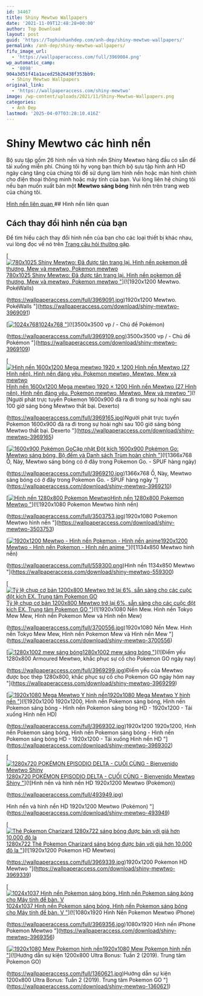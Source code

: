 ```yaml
---
id: 34467
title: Shiny Mewtwo Wallpapers
date: '2021-11-09T12:48:28+00:00'
author: Top Download
layout: post
guid: 'https://Tophinhanhdep.com/anh-dep/shiny-mewtwo-wallpapers/'
permalink: /anh-dep/shiny-mewtwo-wallpapers/
fifu_image_url:
  - 'https://wallpaperaccess.com/full/3969084.png'
wp_automatic_camp:
  - '8098'
904a3d51f41a1aced25b26438f353bb9:
  - Shiny Mewtwo Wallpapers
original_link:
  - 'https://wallpaperaccess.com/shiny-mewtwo'
image: /wp-content/uploads/2021/11/Shiny-Mewtwo-Wallpapers.png
categories:
  - Ảnh Đẹp
lastmod: '2025-04-07T03:28:10.416Z'
---
```

# Shiny Mewtwo các hình nền

Bộ sưu tập gồm 26 hình nền và hình nền Shiny Mewtwo hàng đầu có sẵn để tải xuống miễn phí. Chúng tôi hy vọng bạn thích bộ sưu tập hình ảnh HD ngày càng tăng của chúng tôi để sử dụng làm hình nền hoặc màn hình chính cho điện thoại thông minh hoặc máy tính của bạn. Vui lòng liên hệ chúng tôi nếu bạn muốn xuất bản một **Mewtwo sáng bóng** hình nền trên trang web của chúng tôi.

[Hình nền liên quan ](#related) ## Hình nền liên quan

## Cách thay đổi hình nền của bạn

Để tìm hiểu cách thay đổi hình nền của bạn cho các loại thiết bị khác nhau, vui lòng đọc về nó trên [Trang câu hỏi thường gặp](https://tophinhanhdep.com/faq/).

  
[[![780x1025 Shiny Mewtwo: Đã được tân trang lại.  Hình nền pokemon dễ thương, Mew và mewtwo, Pokemon mewtwo](https://wallpaperaccess.com/full/3969084.png)780x1025 Shiny Mewtwo: Đã được tân trang lại. Hình nền pokemon dễ thương, Mew và mewtwo, Pokemon mewtwo "](https://wallpaperaccess.com/download/shiny-mewtwo-3969084)](![1920x1200 Mewtwo.  PokéWalls)

(https://wallpaperaccess.com/full/3969091.jpg)1920x1200 Mewtwo. PokéWalls "](https://wallpaperaccess.com/download/shiny-mewtwo-3969091)

[[![1024x768 ](https://wallpaperaccess.com/full/3969096.jpg)1024x768 "](https://wallpaperaccess.com/download/shiny-mewtwo-3969096)](![3500x3500 vp / - Chủ đề Pokémon)

(https://wallpaperaccess.com/full/3969109.png)3500x3500 vp / - Chủ đề Pokémon "](https://wallpaperaccess.com/download/shiny-mewtwo-3969109)

[[![Hình nền 1600x1200 Mega mewtwo 1920 × 1200 Hình nền Mewtwo (27 Hình nền).  Hình nền đáng yêu.  Pokemon mewtwo, Mewtwo, Mew và mewtwo](https://wallpaperaccess.com/full/555784.jpg)Hình nền 1600x1200 Mega mewtwo 1920 × 1200 Hình nền Mewtwo (27 Hình nền). Hình nền đáng yêu. Pokemon mewtwo, Mewtwo, Mew và mewtwo "](https://wallpaperaccess.com/download/shiny-mewtwo-555784)](![Người phát trực tuyến Pokemon 1600x900 đã ra đi trong sự hoài nghi sau 100 giờ sáng bóng Mewtwo thất bại.  Dexerto)

(https://wallpaperaccess.com/full/3969165.jpg)Người phát trực tuyến Pokemon 1600x900 đã ra đi trong sự hoài nghi sau 100 giờ sáng bóng Mewtwo thất bại. Dexerto "](https://wallpaperaccess.com/download/shiny-mewtwo-3969165)

[[![1600x900 Pokémon Go](https://wallpaperaccess.com/full/3969174.jpg)Cập nhật Đột kích 1600x900 Pokémon Go: Mewtwo sáng bóng, Bộ đếm và Danh sách Trùm hoàn chỉnh "](https://wallpaperaccess.com/download/shiny-mewtwo-3969174)](![1366x768 Ồ, Này, Mewtwo sáng bóng có ở đây trong Pokemon Go.  - SPUF hàng ngày)

(https://wallpaperaccess.com/full/3969210.jpg)1366x768 Ồ, Này, Mewtwo sáng bóng có ở đây trong Pokemon Go. - SPUF hàng ngày "](https://wallpaperaccess.com/download/shiny-mewtwo-3969210)

[[![Hình nền 1280x800 Pokemon Mewtwo](https://wallpaperaccess.com/full/328200.jpg)Hình nền 1280x800 Pokemon Mewtwo "](https://wallpaperaccess.com/download/shiny-mewtwo-328200)](![1920x1080 Pokemon Mewtwo hình nền)

(https://wallpaperaccess.com/full/3503753.jpg)1920x1080 Pokemon Mewtwo hình nền "](https://wallpaperaccess.com/download/shiny-mewtwo-3503753)

[[![1920x1200 Mewtwo - Hình nền Pokemon - Hình nền anime](https://wallpaperaccess.com/full/3969239.jpg)1920x1200 Mewtwo - Hình nền Pokemon - Hình nền anime "](https://wallpaperaccess.com/download/shiny-mewtwo-3969239)](![1134x850 Mewtwo hình nền)

(https://wallpaperaccess.com/full/559300.png)Hình nền 1134x850 Mewtwo "](https://wallpaperaccess.com/download/shiny-mewtwo-559300)

[[![Tỷ lệ chụp cơ bản 1200x800 Mewtwo trở lại 6%, sẵn sàng cho các cuộc đột kích EX.  Trung tâm Pokemon GO](https://wallpaperaccess.com/full/3393302.jpg)Tỷ lệ chụp cơ bản 1200x800 Mewtwo trở lại 6%, sẵn sàng cho các cuộc đột kích EX. Trung tâm Pokemon GO "](https://wallpaperaccess.com/download/shiny-mewtwo-3393302)](![1920x1080 Nền Mew.  Hình nền Tokyo Mew Mew, Hình nền Pokemon Mew và Hình nền Mew)

(https://wallpaperaccess.com/full/3700556.jpg)1920x1080 Nền Mew. Hình nền Tokyo Mew Mew, Hình nền Pokemon Mew và Hình nền Mew "](https://wallpaperaccess.com/download/shiny-mewtwo-3700556)

[[![1280x1002 mew sáng bóng](https://wallpaperaccess.com/full/309748.jpg)1280x1002 mew sáng bóng "](https://wallpaperaccess.com/download/shiny-mewtwo-309748)](![Điểm yếu 1280x800 Armoured Mewtwo, khắc phục sự cố cho Pokemon GO ngày nay)

(https://wallpaperaccess.com/full/3969299.jpg)Điểm yếu của Mewtwo được bọc thép 1280x800, khắc phục sự cố cho Pokemon GO ngày hôm nay "](https://wallpaperaccess.com/download/shiny-mewtwo-3969299)

[[![1920x1080 Mega Mewtwo Y hình nền](https://wallpaperaccess.com/full/3969300.png)1920x1080 Mega Mewtwo Y hình nền "](https://wallpaperaccess.com/download/shiny-mewtwo-3969300)](![1920x1200 1920x1200, Hình nền Pokemon sáng bóng, Hình nền Pokemon sáng bóng - Hình nền Pokemon sáng bóng HD - 1920x1200 - Tải xuống Hình nền HD)

(https://wallpaperaccess.com/full/3969302.jpg)1920x1200 1920x1200, Hình nền Pokemon sáng bóng, Hình nền Pokemon sáng bóng - Hình nền Pokemon sáng bóng HD - 1920x1200 - Tải xuống Hình nền HD "](https://wallpaperaccess.com/download/shiny-mewtwo-3969302)

[[![1280x720 POKÉMON EPISODIO DELTA - CUỐI CÙNG - Bienvenido Mewtwo Shiny](https://wallpaperaccess.com/full/3969309.jpg)1280x720 POKÉMON EPISODIO DELTA - CUỐI CÙNG - Bienvenido Mewtwo Shiny "](https://wallpaperaccess.com/download/shiny-mewtwo-3969309)](![Hình nền và hình nền HD 1920x1200 Mewtwo (Pokémon))

(https://wallpaperaccess.com/full/493949.jpg)

Hình nền và hình nền HD 1920x1200 Mewtwo (Pokémon) "](https://wallpaperaccess.com/download/shiny-mewtwo-493949)

[[![Thẻ Pokemon Charizard 1280x722 sáng bóng được bán với giá hơn 10.000 đô la](https://wallpaperaccess.com/full/3969336.jpg)1280x722 Thẻ Pokemon Charizard sáng bóng được bán với giá hơn 10.000 đô la "](https://wallpaperaccess.com/download/shiny-mewtwo-3969336)](![1920x1200 Pokemon HD Mewtwo)

(https://wallpaperaccess.com/full/3969339.jpg)1920x1200 Pokemon HD Mewtwo "](https://wallpaperaccess.com/download/shiny-mewtwo-3969339)

[[![1024x1037 Hình nền Pokemon sáng bóng, Hình nền Pokemon sáng bóng cho Máy tính để bàn.  V](https://wallpaperaccess.com/full/239286.jpg)1024x1037 Hình nền Pokemon sáng bóng, Hình nền Pokemon sáng bóng cho Máy tính để bàn. V "](https://wallpaperaccess.com/download/shiny-mewtwo-239286)](![1080x1920 Hình Nền Pokemon Mewtwo iPhone)

(https://wallpaperaccess.com/full/3969356.jpg)1080x1920 Hình nền iPhone Pokemon Mewtwo "](https://wallpaperaccess.com/download/shiny-mewtwo-3969356)

[[![1920x1080 Mew Pokemon hình nền](https://wallpaperaccess.com/full/3969390.jpg)1920x1080 Mew Pokemon hình nền "](https://wallpaperaccess.com/download/shiny-mewtwo-3969390)](![Hướng dẫn sự kiện 1200x800 Ultra Bonus: Tuần 2 (2019).  Trung tâm Pokemon GO)

(https://wallpaperaccess.com/full/1360621.jpg)Hướng dẫn sự kiện 1200x800 Ultra Bonus: Tuần 2 (2019). Trung tâm Pokemon GO "](https://wallpaperaccess.com/download/shiny-mewtwo-1360621)
